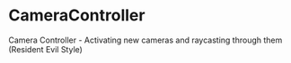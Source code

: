 # CameraController
Camera Controller - Activating new cameras and raycasting through them (Resident Evil Style)
